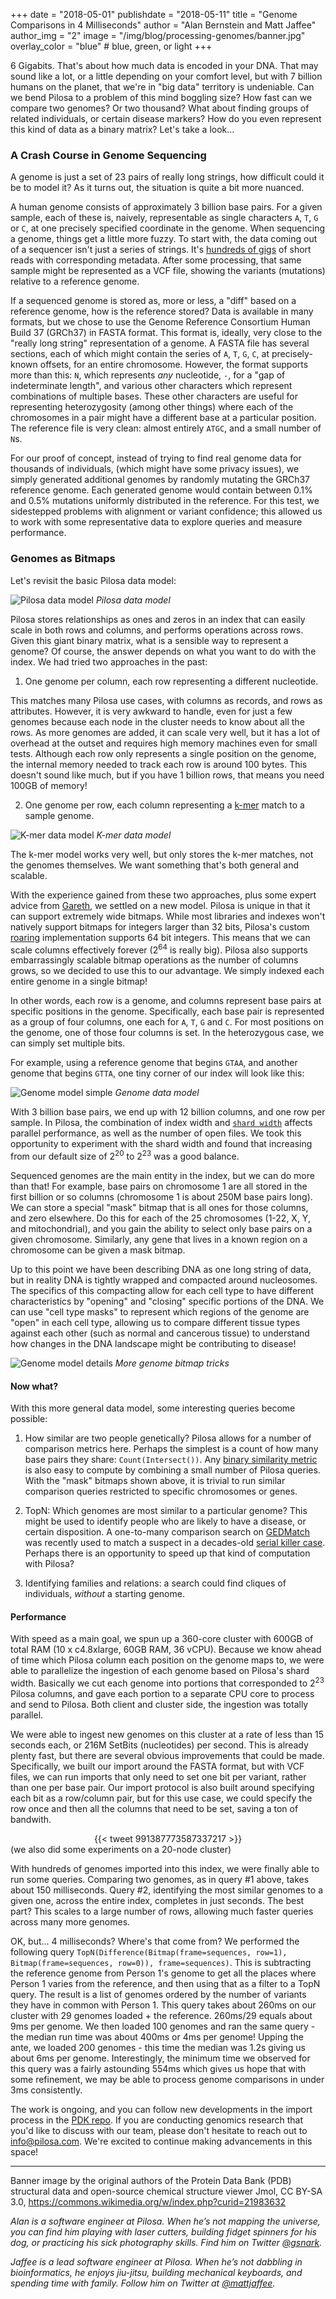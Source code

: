 +++
date = "2018-05-01"
publishdate = "2018-05-11"
title = "Genome Comparisons in 4 Milliseconds"
author = "Alan Bernstein and Matt Jaffee"
author_img = "2"
image = "/img/blog/processing-genomes/banner.jpg"
overlay_color = "blue" # blue, green, or light
+++


6 Gigabits. That's about how much data is encoded in your DNA. That may sound like a lot, or a little depending on your comfort level, but with 7 billion humans on the planet, that we're in "big data" territory is undeniable. Can we bend Pilosa to a problem of this mind boggling size? How fast can we compare two genomes? Or two thousand? What about finding groups of related individuals, or certain disease markers? How do you even represent this kind of data as a binary matrix? Let's take a look...


<!--more-->

### A Crash Course in Genome Sequencing

A genome is just a set of 23 pairs of really long strings, how difficult could it be to model it? As it turns out, the situation is quite a bit more nuanced. 

A human genome consists of approximately 3 billion base pairs. For a given sample, each of these is, naively, representable as single characters `A`, `T`, `G` or `C`, at one precisely specified coordinate in the genome. When sequencing a genome, things get a little more fuzzy. To start with, the data coming out of a sequencer isn't just a series of strings. It's [hundreds of gigs](https://medium.com/precision-medicine/how-big-is-the-human-genome-e90caa3409b0) of short reads with corresponding metadata. After some processing, that same sample might be represented as a VCF file, showing the variants (mutations) relative to a reference genome.

If a sequenced genome is stored as, more or less, a "diff" based on a reference genome, how is the reference stored? Data is available in many formats, but we chose to use the Genome Reference Consortium Human Build 37 (GRCh37) in FASTA format. This format is, ideally, very close to the "really long string" representation of a genome. A FASTA file has several sections, each of which might contain the series of `A`, `T`, `G`, `C`, at precisely-known offsets, for an entire chromosome. However, the format supports more than this: `N`, which represents *any* nucleotide, `-`, for a "gap of indeterminate length", and various other characters which represent combinations of multiple bases. These other characters are useful for representing heterozygosity (among other things) where each of the chromosomes in a pair might have a different base at a particular position.  The reference file is very clean: almost entirely `ATGC`, and a small number of `N`s.

For our proof of concept, instead of trying to find real genome data for thousands of individuals, (which might have some privacy issues), we simply generated additional genomes by randomly mutating the GRCh37 reference genome. Each generated genome would contain between 0.1% and 0.5% mutations uniformly distributed in the reference. For this test, we sidestepped problems with alignment or variant confidence; this allowed us to work with some representative data to explore queries and measure performance.

### Genomes as Bitmaps

Let's revisit the basic Pilosa data model:

![Pilosa data model](/img/docs/data-model.svg)
*Pilosa data model*

Pilosa stores relationships as ones and zeros in an index that can easily scale in both rows and columns, and performs operations across rows. Given this giant binary matrix, what is a sensible way to represent a genome? Of course, the answer depends on what you want to do with the index. We had tried two approaches in the past:

1) One genome per column, each row representing a different nucleotide.

 This matches many Pilosa use cases, with columns as records, and rows as attributes. However, it is very awkward to handle, even for just a few genomes because each node in the cluster needs to know about all the rows. As more genomes are added, it can scale very well, but it has a lot of overhead at the outset and requires high memory machines even for small tests. Although each row only represents a single position on the genome, the internal memory needed to track each row is around 100 bytes. This doesn't sound like much, but if you have 1 billion rows, that means you need 100GB of memory!

2) One genome per row, each column representing a [k-mer](https://en.wikipedia.org/wiki/K-mer) match to a sample genome.

![K-mer data model](/img/blog/processing-genomes/kmer-model.png)
*K-mer data model*

The k-mer model works very well, but only stores the k-mer matches, not the genomes themselves. We want something that's both general and scalable.

With the experience gained from these two approaches, plus some expert advice from [Gareth](https://twitter.com/gareth862), we settled on a new model. Pilosa is unique in that it can support extremely wide bitmaps. While most libraries and indexes won't natively support bitmaps for integers larger than 32 bits, Pilosa's custom [roaring](https://roaringbitmap.org/) implementation supports 64 bit integers. This means that we can scale columns effectively forever (2<sup>64</sup> is really big). Pilosa also supports embarrassingly scalable bitmap operations as the number of columns grows, so we decided to use this to our advantage. We simply indexed each entire genome in a single bitmap!

In other words, each row is a genome, and columns represent base pairs at specific positions in the genome. Specifically, each base pair is represented as a group of four columns, one each for `A`, `T`, `G` and `C`. For most positions on the genome, one of those four columns is set. In the heterozygous case, we can simply set multiple bits.

For example, using a reference genome that begins `GTAA`, and another genome that begins `GTTA`, one tiny corner of our index will look like this:

![Genome model simple](/img/blog/processing-genomes/genome-model-simple.png)
*Genome data model*

With 3 billion base pairs, we end up with 12 billion columns, and one row per sample. In Pilosa, the combination of index width and [`shard width`](/docs/latest/glossary/#shardwidth) affects parallel performance, as well as the number of open files. We took this opportunity to experiment with the shard width and found that increasing from our default size of 2<sup>20</sup> to 2<sup>23</sup> was a good balance.

Sequenced genomes are the main entity in the index, but we can do more than that! For example, base pairs on chromosome 1 are all stored in the first billion or so columns (chromosome 1 is about 250M base pairs long). We can store a special "mask" bitmap that is all ones for those columns, and zero elsewhere. Do this for each of the 25 chromosomes (1-22, X, Y, and mitochondrial), and you gain the ability to select only base pairs on a given chromosome. Similarly, any gene that lives in a known region on a chromosome can be given a mask bitmap.

Up to this point we have been describing DNA as one long string of data, but in reality DNA is tightly wrapped and compacted around nucleosomes. The specifics of this compacting allow for each cell type to have different characteristics by "opening" and "closing" specific portions of the DNA. We can use "cell type masks" to represent which regions of the genome are "open" in each cell type, allowing us to compare different tissue types against each other (such as normal and cancerous tissue) to understand how changes in the DNA landscape might be contributing to disease!

![Genome model details](/img/blog/processing-genomes/genome-model-details.png)
*More genome bitmap tricks*

#### Now what?

With this more general data model, some interesting queries become possible:

1. How similar are two people genetically? Pilosa allows for a number of comparison metrics here. Perhaps the simplest is a count of how many base pairs they share: `Count(Intersect())`. Any [binary similarity metric](http://www.iiisci.org/journal/CV$/sci/pdfs/GS315JG.pdf) is also easy to compute by combining a small number of Pilosa queries. With the "mask" bitmaps shown above, it is trivial to run similar comparison queries restricted to specific chromosomes or genes.

2. TopN: Which genomes are most similar to a particular genome? This might be used to identify people who are likely to have a disease, or certain disposition. A one-to-many comparison search on [GEDMatch](https://www.gedmatch.com) was recently used to match a suspect in a decades-old [serial killer case](https://www.washingtonpost.com/local/public-safety/to-find-alleged-golden-state-killer-investigators-first-found-his-great-great-great-grandparents/2018/04/30/3c865fe7-dfcc-4a0e-b6b2-0bec548d501f_story.html?utm_term=.87045d490fd3). Perhaps there is an opportunity to speed up that kind of computation with Pilosa?

3. Identifying families and relations: a search could find cliques of individuals, *without* a starting genome.

#### Performance

With speed as a main goal, we spun up a 360-core cluster with 600GB of total RAM (10 x c4.8xlarge, 60GB RAM, 36 vCPU). Because we know ahead of time which Pilosa column each position on the genome maps to, we were able to parallelize the ingestion of each genome based on Pilosa's shard width. Basically we cut each genome into portions that corresponded to 2<sup>23</sup> Pilosa columns, and gave each portion to a separate CPU core to process and send to Pilosa. Both client and cluster side, the ingestion was totally parallel.

We were able to ingest new genomes on this cluster at a rate of less than 15 seconds each, or 216M SetBits (nucleotides) per second. This is already plenty fast, but there are several obvious improvements that could be made. Specifically, we built our import around the FASTA format, but with VCF files, we can run imports that only need to set one bit per variant, rather than one per base pair. Our import protocol is also built around specifying each bit as a row/column pair, but for this use case, we could specify the row once and then all the columns that need to be set, saving a ton of bandwith.

<center>
{{< tweet 991387773587337217 >}}
</center>
(we also did some experiments on a 20-node cluster)


With hundreds of genomes imported into this index, we were finally able to run some queries. Comparing two genomes, as in query #1 above, takes about 150 milliseconds. Query #2, identifying the most similar genomes to a given one, across the entire index, completes in just seconds. The best part? This scales to a large number of rows, allowing much faster queries across many more genomes.

OK, but... 4 milliseconds? Where's that come from? We performed the following query `TopN(Difference(Bitmap(frame=sequences, row=1), Bitmap(frame=sequences, row=0)), frame=sequences)`. This is subtracting the reference genome from Person 1's genome to get all the places where Person 1 varies from the reference, and then using that as a filter to a TopN query. The result is a list of genomes ordered by the number of variants they have in common with Person 1. This query takes about 260ms on our cluster with 29 genomes loaded + the reference. 260ms/29 equals about 9ms per genome. We then loaded 100 genomes and ran the same query - the median run time was about 400ms or 4ms per genome! Upping the ante, we loaded 200 genomes - this time the median was 1.2s giving us about 6ms per genome. Interestingly, the minimum time we observed for this query was a fairly astounding 554ms which gives us hope that with some refinement, we may be able to process genome comparisons in under 3ms consistently.

The work is ongoing, and you can follow new developments in the import process in the [PDK repo](https://github.com/pilosa/pdk/tree/genome/usecase/genome). If you are conducting genomics research that you'd like to discuss with our team, please don't hesitate to reach out to [info@pilosa.com](mailto:info@pilosa.com). We're excited to continue making advancements in this space!

----

Banner image by the original authors of the Protein Data Bank (PDB) structural data and open-source chemical structure viewer Jmol, CC BY-SA 3.0, https://commons.wikimedia.org/w/index.php?curid=21983632

_Alan is a software engineer at Pilosa. When he’s not mapping the universe, you can find him playing with laser cutters, building fidget spinners for his dog, or practicing his sick photography skills. Find him on Twitter [@gsnark](https://twitter.com/gsnark)._

_Jaffee is a lead software engineer at Pilosa. When he’s not dabbling in bioinformatics, he enjoys jiu-jitsu, building mechanical keyboards, and spending time with family. Follow him on Twitter at [@mattjaffee](https://twitter.com/mattjaffee?lang=en)._
